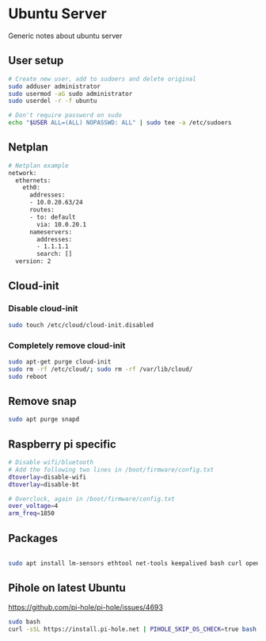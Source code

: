 # Ubuntu Server

Generic notes about ubuntu server

## User setup

```bash
# Create new user, add to sudoers and delete original
sudo adduser administrator
sudo usermod -aG sudo administrator
sudo userdel -r -f ubuntu

# Don't require password on sudo
echo "$USER ALL=(ALL) NOPASSWD: ALL" | sudo tee -a /etc/sudoers

```

## Netplan

```bash
# Netplan example
network:
  ethernets:
    eth0:
      addresses:
      - 10.0.20.63/24
      routes:
      - to: default
        via: 10.0.20.1
      nameservers:
        addresses:
        - 1.1.1.1
        search: []
  version: 2
```

## Cloud-init

### Disable cloud-init
```bash
sudo touch /etc/cloud/cloud-init.disabled
```

### Completely remove cloud-init
```bash
sudo apt-get purge cloud-init
sudo rm -rf /etc/cloud/; sudo rm -rf /var/lib/cloud/
sudo reboot
```

## Remove snap
```bash
sudo apt purge snapd
```

## Raspberry pi specific
```bash
# Disable wifi/bluetooth
# Add the following two lines in /boot/firmware/config.txt
dtoverlay=disable-wifi
dtoverlay=disable-bt

# Overclock, again in /boot/firmware/config.txt
over_voltage=4
arm_freq=1850

```

## Packages
```bash

sudo apt install lm-sensors ethtool net-tools keepalived bash curl open-iscsi nfs-common powertop

```

## Pihole on latest Ubuntu
https://github.com/pi-hole/pi-hole/issues/4693

```bash
sudo bash
curl -sSL https://install.pi-hole.net | PIHOLE_SKIP_OS_CHECK=true bash
```